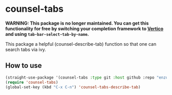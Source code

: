 # counsel-tabs

**WARNING: This package is no longer maintained. You can get this functionality for free by switching your completion framework to [Vertico](https://github.com/minad/vertico) and using `tab-bar-select-tab-by-name`.**

This package a helpful (counsel-describe-tab) function so that one can search tabs via ivy.

## How to use

```lisp
(straight-use-package '(counsel-tabs :type git :host github :repo "enzuru/counsel-tabs"))
(require 'counsel-tabs)
(global-set-key (kbd "C-x C-n") 'counsel-tabs-describe-tab)
```
